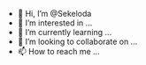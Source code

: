 - 👋 Hi, I’m @Sekeloda
- 👀 I’m interested in ...
- 🌱 I’m currently learning ...
- 💞️ I’m looking to collaborate on ...
- 📫 How to reach me ...

<!---
Sekeloda/Sekeloda is a ✨ special ✨ repository because its `README.md` (this file) appears on your GitHub profile.
You can click the Preview link to take a look at your changes.
--->
